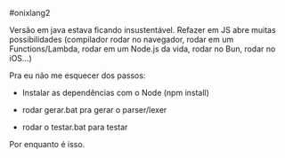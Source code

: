 #onixlang2

Versão em java estava ficando insustentável. Refazer em JS abre muitas possibilidades (compilador rodar no navegador, rodar em um Functions/Lambda, rodar em um Node.js da vida, rodar no Bun, rodar no iOS...)

Pra eu não me esquecer dos passos:

* Instalar as dependências com o Node (npm install)

* rodar gerar.bat pra gerar o parser/lexer

* rodar o testar.bat para testar

Por enquanto é isso.